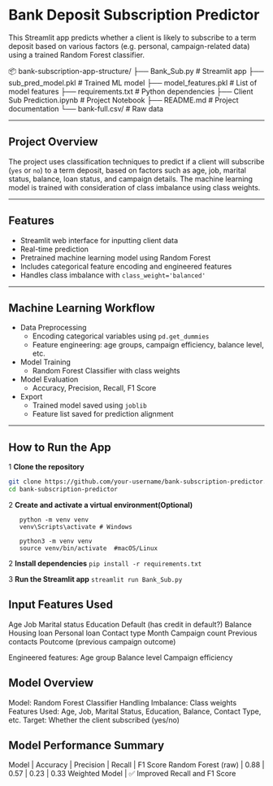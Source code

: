 # Bank Deposit Subscription Predictor

This Streamlit app predicts whether a client is likely to subscribe to a term deposit based on various factors (e.g. personal, campaign-related data) using a trained Random Forest classifier.

📦 bank-subscription-app-structure/
├── Bank_Sub.py                 # Streamlit app
├── sub_pred_model.pkl          # Trained ML model
├── model_features.pkl          # List of model features
├── requirements.txt            # Python dependencies
├── Client Sub Prediction.ipynb # Project Notebook
├── README.md                   # Project documentation
└── bank-full.csv/              # Raw data

---

## Project Overview

The project uses classification techniques to predict if a client will subscribe (`yes` or `no`) to a term deposit, based on factors such as age, job, marital status, balance, loan status, and campaign details. 
The machine learning model is trained with consideration of class imbalance using class weights.

---

## Features

- Streamlit web interface for inputting client data
- Real-time prediction
- Pretrained machine learning model using Random Forest
- Includes categorical feature encoding and engineered features
- Handles class imbalance with `class_weight='balanced'`

---

## Machine Learning Workflow

- Data Preprocessing
  - Encoding categorical variables using `pd.get_dummies`
  - Feature engineering: age groups, campaign efficiency, balance level, etc.
- Model Training
  - Random Forest Classifier with class weights
- Model Evaluation
  - Accuracy, Precision, Recall, F1 Score
- Export
  - Trained model saved using `joblib`
  - Feature list saved for prediction alignment

---

## How to Run the App

1 **Clone the repository**  
   ```bash
   git clone https://github.com/your-username/bank-subscription-predictor.git
   cd bank-subscription-predictor
   ```
2 **Create and activate a virtual environment(Optional)**
   ```
      python -m venv venv
      venv\Scripts\activate # Windows
     
      python3 -m venv venv
      source venv/bin/activate  #macOS/Linux
   ```

 2 **Install dependencies**
  ```pip install -r requirements.txt ```

 3 **Run the Streamlit app**
  ```streamlit run Bank_Sub.py```


## Input Features Used

  Age
  Job
  Marital status
  Education
  Default (has credit in default?)
  Balance
  Housing loan
  Personal loan
  Contact type
  Month
  Campaign count
  Previous contacts
  Poutcome (previous campaign outcome)

  Engineered features:
    Age group
    Balance level
    Campaign efficiency


## Model Overview
  Model: Random Forest Classifier
  Handling Imbalance: Class weights
  Features Used:
    Age, Job, Marital Status, Education, Balance, Contact Type, etc.
  Target: Whether the client subscribed (yes/no)


## Model Performance Summary
  Model |	Accuracy |	Precision	| Recall	| F1 Score
  Random Forest (raw)	| 0.88	| 0.57	| 0.23	| 0.33
  Weighted Model |	✅ Improved Recall and F1 Score	        

